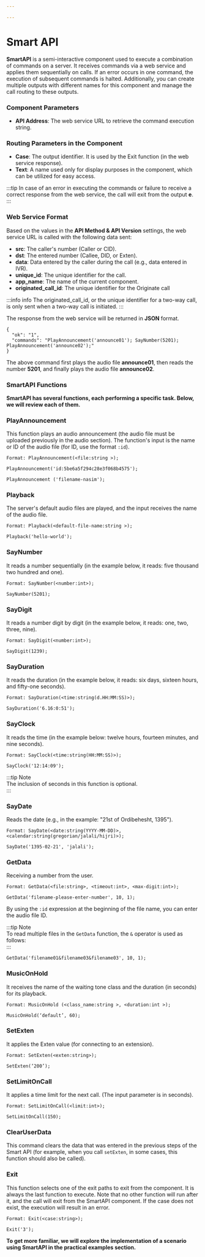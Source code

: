 ```yaml
---

---
```

# Smart API
**SmartAPI** is a semi-interactive component used to execute a combination of commands on a server. It receives commands via a web service and applies them sequentially on calls. If an error occurs in one command, the execution of subsequent commands is halted. Additionally, you can create multiple outputs with different names for this component and manage the call routing to these outputs.

### Component Parameters

- **API Address**: The web service URL to retrieve the command execution string.

### Routing Parameters in the Component

- **Case**: The output identifier. It is used by the Exit function (in the web service response).
- **Text**: A name used only for display purposes in the component, which can be utilized for easy access.

:::tip
In case of an error in executing the commands or failure to receive a correct response from the web service, the call will exit from the output **e**.
:::

### Web Service Format
Based on the values in the **API Method & API Version** settings, the web service URL is called with the following data sent:

- **src**: The caller's number (Caller or CID).
- **dst**: The entered number (Callee, DID, or Exten).
- **data**: Data entered by the caller during the call (e.g., data entered in IVR).
- **unique_id**: The unique identifier for the call.
- **app_name**: The name of the current component.
- **originated_call_id**: The unique identifier for the Originate call

:::info info 
  The originated_call_id, or the unique identifier for a two-way call, is only sent when a two-way call is initiated.
:::

The response from the web service will be returned in **JSON** format.

```shell
{
  "ok": "1",
  "commands": "PlayAnnouncement('announce01'); SayNumber(5201); PlayAnnouncement('announce02');"
}
```

The above command first plays the audio file **announce01**, then reads the number **5201**, and finally plays the audio file **announce02**.

### SmartAPI Functions

**SmartAPI has several functions, each performing a specific task. Below, we will review each of them.**

### PlayAnnouncement

This function plays an audio announcement (the audio file must be uploaded previously in the audio section). The function's input is the name or ID of the audio file (for ID, use the format `:id`).

```shell
Format: PlayAnnouncement(<file:string >);

PlayAnnouncement('id:5be6a5f294c28e3f068b4575');

PlayAnnouncement ('filename-nasim');
```

### Playback

The server's default audio files are played, and the input receives the name of the audio file.

```shell
Format: Playback(<default-file-name:string >);

Playback('hello-world');
```

### SayNumber

It reads a number sequentially (in the example below, it reads: five thousand two hundred and one).

```shell
Format: SayNumber(<number:int>);

SayNumber(5201);
```

### SayDigit

It reads a number digit by digit (in the example below, it reads: one, two, three, nine).

```shell
Format: SayDigit(<number:int>);

SayDigit(1239);
```

### SayDuration

It reads the duration (in the example below, it reads: six days, sixteen hours, and fifty-one seconds).

```shell
Format: SayDuration(<time:string(d.HH:MM:SS)>);

SayDuration('6.16:0:51');
```

### SayClock

It reads the time (in the example below: twelve hours, fourteen minutes, and nine seconds).

```shell
Format: SayClock(<time:string(HH:MM:SS)>);

SayClock('12:14:09');
```

:::tip Note  
The inclusion of seconds in this function is optional.  
:::


### SayDate

Reads the date (e.g., in the example: "21st of Ordibehesht, 1395").

```shell
Format: SayDate(<date:string(YYYY-MM-DD)>, <calendar:string(gregorian/jalali/hijri)>);

SayDate('1395-02-21', 'jalali');
```


### GetData



Receiving a number from the user.

```shell
Format: GetData(<file:string>, <timeout:int>, <max-digit:int>);

GetData('filename-please-enter-number', 10, 1);
```

By using the `:id` expression at the beginning of the file name, you can enter the audio file ID.

:::tip Note  
To read multiple files in the `GetData` function, the `&` operator is used as follows:  
:::

```shell
GetData('filename01&filename03&filename03', 10, 1);
```

### MusicOnHold


It receives the name of the waiting tone class and the duration (in seconds) for its playback.

```shell
Format: MusicOnHold (<class_name:string >, <duration:int >);

MusicOnHold(‘default’, 60);
```


### SetExten

It applies the Exten value (for connecting to an extension).

```shell
Format: SetExten(<exten:string>);

SetExten(‘200’);
```

### SetLimitOnCall

It applies a time limit for the next call. (The input parameter is in seconds).

```shell
Format: SetLimitOnCall(<limit:int>);

SetLimitOnCall(150);
```

### ClearUserData

This command clears the data that was entered in the previous steps of the Smart API (for example, when you call `setExten`, in some cases, this function should also be called).


### Exit

This function selects one of the exit paths to exit from the component. It is always the last function to execute. Note that no other function will run after it, and the call will exit from the SmartAPI component. If the case does not exist, the execution will result in an error.

```shell
Format: Exit(<case:string>);

Exit('3');
```


**To get more familiar, we will explore the implementation of a scenario using SmartAPI in the practical examples section.**